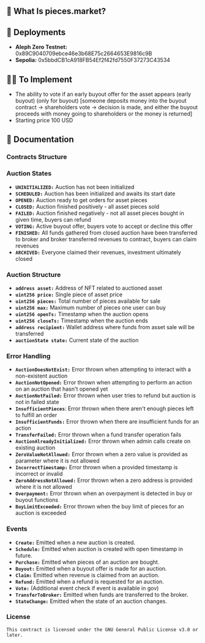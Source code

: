 ## 🔬 **What Is pieces.market?**

## 🚀 **Deployments**

-   **Aleph Zero Testnet:** 0x89C9040709ebce46e3b68E75c2664653E9816c9B
-   **Sepolia:** 0x5bbdCB1cA918FB54Ef2f42fd7550F37273C43534

## 👷‍♂️ **To Implement**

-   The ability to vote if an early buyout offer for the asset appears (early buyout) (only for buyout)
    [someone deposits money into the buyout contract -> shareholders vote -> decision is made, and either the buyout proceeds with money going to shareholders or the money is returned]
-   Starting price 100 USD

## 📃 **Documentation**

### Contracts Structure

### Auction States

-   **`UNINITIALIZED:`** Auction has not been initialized
-   **`SCHEDULED:`** Auction has been initialized and awaits its start date
-   **`OPENED:`** Auction ready to get orders for asset pieces
-   **`CLOSED:`** Auction finished positively - all asset pieces sold
-   **`FAILED:`** Auction finished negatively - not all asset pieces bought in given time, buyers can refund
-   **`VOTING:`** Active buyout offer, buyers vote to accept or decline this offer
-   **`FINISHED:`** All funds gathered from closed auction have been transferred to broker and broker transferred revenues to contract, buyers can claim revenues
-   **`ARCHIVED:`** Everyone claimed their revenues, investment ultimately closed

### Auction Structure

-   **`address asset:`** Address of NFT related to auctioned asset
-   **`uint256 price:`** Single piece of asset price
-   **`uint256 pieces:`** Total number of pieces available for sale
-   **`uint256 max:`** Maximum number of pieces one user can buy
-   **`uint256 openTs:`** Timestamp when the auction opens
-   **`uint256 closeTs:`** Timestamp when the auction ends
-   **`address recipient:`** Wallet address where funds from asset sale will be transferred
-   **`auctionState state:`** Current state of the auction

### Error Handling

-   **`AuctionDoesNotExist:`** Error thrown when attempting to interact with a non-existent auction
-   **`AuctionNotOpened:`** Error thrown when attempting to perform an action on an auction that hasn't opened yet
-   **`AuctionNotFailed:`** Error thrown when user tries to refund but auction is not in failed state
-   **`InsufficientPieces`**: Error thrown when there aren't enough pieces left to fulfill an order
-   **`InsufficientFunds:`** Error thrown when there are insufficient funds for an action
-   **`TransferFailed:`** Error thrown when a fund transfer operation fails
-   **`AuctionAlreadyInitialized:`** Error thrown when admin calls create on existing auction
-   **`ZeroValueNotAllowed:`** Error thrown when a zero value is provided as parameter where it is not allowed
-   **`IncorrectTimestamp:`** Error thrown when a provided timestamp is incorrect or invalid
-   **`ZeroAddressNotAllowed:`** Error thrown when a zero address is provided where it is not allowed
-   **`Overpayment:`** Error thrown when an overpayment is detected in buy or buyout functions
-   **`BuyLimitExceeded:`** Error thrown when the buy limit of pieces for an auction is exceeded

### Events

-   **`Create:`** Emitted when a new auction is created.
-   **`Schedule:`** Emitted when auction is created with open timestamp in future.
-   **`Purchase:`** Emitted when pieces of an auction are bought.
-   **`Buyout:`** Emitted when a buyout offer is made for an auction.
-   **`Claim:`** Emitted when revenue is claimed from an auction.
-   **`Refund:`** Emitted when a refund is requested for an auction.
-   **`Vote:`** (Additional event check if event is available in gov)
-   **`TransferToBroker:`** Emitted when funds are transferred to the broker.
-   **`StateChange:`** Emitted when the state of an auction changes.

### License

    This contract is licensed under the GNU General Public License v3.0 or later.
